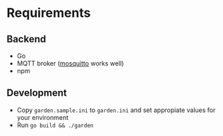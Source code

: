 # Requirements

## Backend

* Go
* MQTT broker ([mosquitto](https://hub.docker.com/_/eclipse-mosquitto) works well)
* npm

## Development

* Copy `garden.sample.ini` to `garden.ini` and set appropiate values for your environment
* Run `go build && ./garden`

